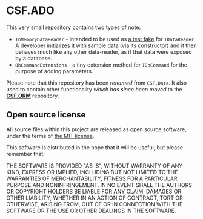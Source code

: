 # CSF.ADO
This very small repository contains two types of note:

*   `InMemoryDataReader` -  intended to be used as [a test fake] for `IDataReader`.  A developer initializes it with sample data (via its constructor) and it then behaves much like any other data-reader, as if that data were exposed by a database.
*   `DbCommandExtensions` - a tiny extension method for `IDbCommand` for the purpose of adding parameters.

Please note that this repository has been *renamed* from `CSF.Data`.  It also used to contain other functionality *which has since been moved* to the **[CSF.ORM]** repository.

[a test fake]: https://blog.pragmatists.com/test-doubles-fakes-mocks-and-stubs-1a7491dfa3da
[CSF.ORM]: https://github.com/csf-dev/CSF.ORM

## Open source license
All source files within this project are released as open source software,
under the terms of [the MIT license].

[the MIT license]: http://opensource.org/licenses/MIT

This software is distributed in the hope that it will be useful, but please
remember that:

THE SOFTWARE IS PROVIDED "AS IS", WITHOUT WARRANTY OF ANY KIND, EXPRESS OR
IMPLIED, INCLUDING BUT NOT LIMITED TO THE WARRANTIES OF MERCHANTABILITY,
FITNESS FOR A PARTICULAR PURPOSE AND NONINFRINGEMENT. IN NO EVENT SHALL THE
AUTHORS OR COPYRIGHT HOLDERS BE LIABLE FOR ANY CLAIM, DAMAGES OR OTHER
LIABILITY, WHETHER IN AN ACTION OF CONTRACT, TORT OR OTHERWISE, ARISING FROM,
OUT OF OR IN CONNECTION WITH THE SOFTWARE OR THE USE OR OTHER DEALINGS IN
THE SOFTWARE.
